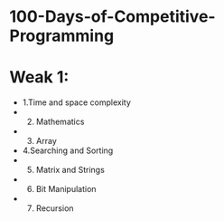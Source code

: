 # 100-Days-of-Competitive-Programming
# Weak 1: 
- 1.Time and space complexity
- 2. Mathematics
- 3. Array
- 4.Searching and Sorting
- 5. Matrix and Strings
- 6. Bit Manipulation
- 7. Recursion

